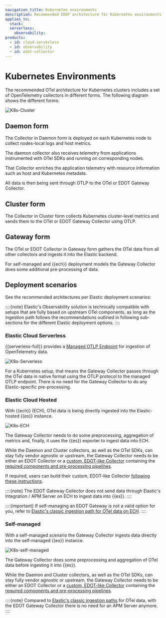 ```yaml
---
navigation_title: Kubernetes environments
description: Recommended EDOT architecture for Kubernetes environments.
applies_to:
  stack:
  serverless:
    observability:
products:
  - id: cloud-serverless
  - id: observability
  - id: edot-collector
---
```


# Kubernetes Environments

The recommended OTel architecture for Kubernetes clusters includes a set of OpenTelemetry collectors in different forms. The following diagram shows the different forms:

![K8s-Cluster](/reference/images/arch-k8s-cluster.png)

## Daemon form

The Collector in Daemon form is deployed on each Kubernetes node to collect nodes-local logs and host metrics.

The daemon collector also receives telemetry from applications instrumented with OTel SDKs and running on corresponding nodes.

That Collector enriches the application telemetry with resource information such as host and Kubernetes metadata.

All data is then being sent through OTLP to the OTel or EDOT Gateway Collector.

## Cluster form

The Collector in Cluster form collects Kubernetes cluster-level metrics and sends them to the OTel or EDOT Gateway Collector using OTLP.

## Gateway form

The OTel or EDOT Collector in Gateway form gathers the OTel data from all other collectors and ingests it into the Elastic backend.

For self-managed and {{ech}} deployment models the Gateway Collector does some additional pre-processing of data.

## Deployment scenarios

See the recommended architectures per Elastic deployment scenarios:

::::{note}
Elastic's Observability solution is technically compatible with setups that are fully based on upstream OTel components, as long as the ingestion path follows the recommendations outlined in following sub-sections for the different Elastic deployment options.
::::

### Elastic Cloud Serverless

{{serverless-full}} provides a [Managed OTLP Endpoint](/reference/motlp.md) for ingestion of OpenTelemetry data.

![K8s-Serverless](/reference/images/arch-k8s-serverless.png)

For a Kubernetes setup, that means the Gateway Collector passes through the OTel data in native format using the OTLP protocol to the managed OTLP endpoint. There is no need for the Gateway Collector to do any Elastic-specific pre-processing.

### Elastic Cloud Hosted

With {{ech}} (ECH), OTel data is being directly ingested into the Elastic-hosted {{es}} instance.

![K8s-ECH](/reference/images/arch-k8s-ech.png)

The Gateway Collector needs to do some preprocessing, aggregation of metrics and, finally, it uses the {{es}} exporter to ingest data into ECH. 

While the Daemon and Cluster collectors, as well as the OTel SDKs, can stay fully vendor agnostic or upstream, the Gateway Collector needs to be either an EDOT Collector or a [custom, EDOT-like Collector](/reference/edot-collector/custom-collector.md) containing the
[required components and pre-processing pipelines](/reference/edot-collector/config/default-config-k8s.md#direct-ingestion-into-elasticsearch).

If required, users can build their custom, EDOT-like Collector [following these instructions](/reference/edot-collector/custom-collector.md).

::::{note}
The EDOT Gateway Collector does not send data through Elastic's Integration / APM Server on ECH to ingest data into {{es}}.
::::

::::{important}
If self-managing an EDOT Gateway is not a valid option for you, refer to [Elastic's classic ingestion path for OTel data on ECH](docs-content://solutions/observability/apm/use-opentelemetry-with-apm.md).
::::

### Self-managed

With a self-managed scenario the Gateway Collector ingests data directly into the self-managed {{es}} instance.

![K8s-self-managed](/reference/images/arch-k8s-self-managed.png)

The Gateway Collector does some preprocessing and aggregation of OTel data before ingesting it into {{es}}. 

While the Daemon and Cluster collectors, as well as the OTel SDKs, can stay fully vendor agnostic or upstream, the Gateway Collector needs to be either an EDOT Collector or a [custom, EDOT-like Collector](/reference/edot-collector/custom-collector.md) containing the [required components and pre-processing pipelines](/reference/edot-collector/config/default-config-k8s.md#direct-ingestion-into-elasticsearch).

::::{note}
Compared to [Elastic's classic ingestion paths](docs-content://solutions/observability/apm/use-opentelemetry-with-apm.md) for OTel data, with the EDOT Gateway Collector there is no need for an APM Server anymore.
::::
